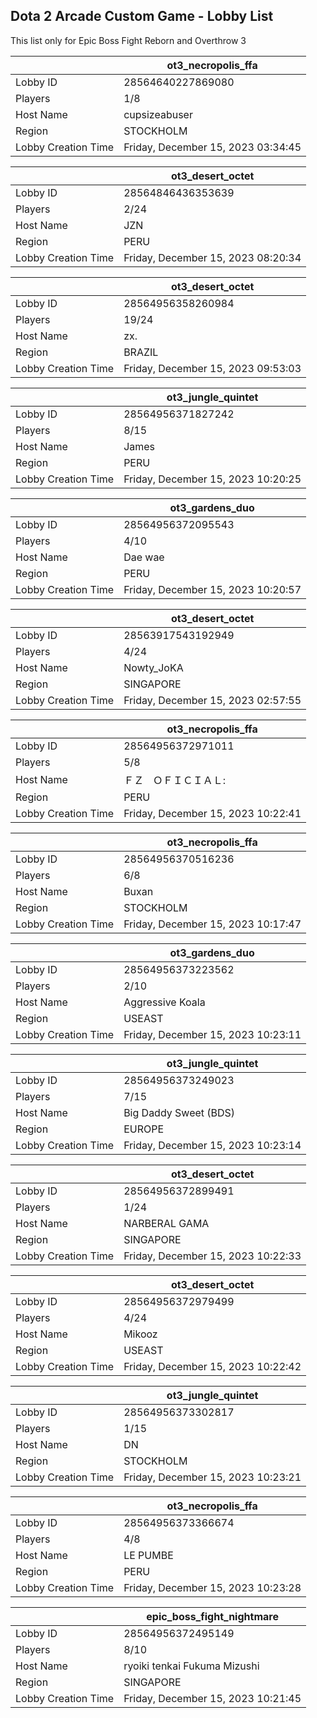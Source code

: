 ## Dota 2 Arcade Custom Game - Lobby List

This list only for Epic Boss Fight Reborn and Overthrow 3

|  | ot3_necropolis_ffa |
| ------ | ------ |
| Lobby ID | 28564640227869080 |
| Players | 1/8 |
| Host Name | cupsizeabuser |
| Region | STOCKHOLM |
| Lobby Creation Time | Friday, December 15, 2023 03:34:45 |


|  | ot3_desert_octet |
| ------ | ------ |
| Lobby ID | 28564846436353639 |
| Players | 2/24 |
| Host Name | JZN |
| Region | PERU |
| Lobby Creation Time | Friday, December 15, 2023 08:20:34 |


|  | ot3_desert_octet |
| ------ | ------ |
| Lobby ID | 28564956358260984 |
| Players | 19/24 |
| Host Name | zx. |
| Region | BRAZIL |
| Lobby Creation Time | Friday, December 15, 2023 09:53:03 |


|  | ot3_jungle_quintet |
| ------ | ------ |
| Lobby ID | 28564956371827242 |
| Players | 8/15 |
| Host Name | James |
| Region | PERU |
| Lobby Creation Time | Friday, December 15, 2023 10:20:25 |


|  | ot3_gardens_duo |
| ------ | ------ |
| Lobby ID | 28564956372095543 |
| Players | 4/10 |
| Host Name | Dae wae |
| Region | PERU |
| Lobby Creation Time | Friday, December 15, 2023 10:20:57 |


|  | ot3_desert_octet |
| ------ | ------ |
| Lobby ID | 28563917543192949 |
| Players | 4/24 |
| Host Name | Nowty_JoKA |
| Region | SINGAPORE |
| Lobby Creation Time | Friday, December 15, 2023 02:57:55 |


|  | ot3_necropolis_ffa |
| ------ | ------ |
| Lobby ID | 28564956372971011 |
| Players | 5/8 |
| Host Name | ＦＺㅤＯＦＩＣＩＡＬ: |
| Region | PERU |
| Lobby Creation Time | Friday, December 15, 2023 10:22:41 |


|  | ot3_necropolis_ffa |
| ------ | ------ |
| Lobby ID | 28564956370516236 |
| Players | 6/8 |
| Host Name | Buxan |
| Region | STOCKHOLM |
| Lobby Creation Time | Friday, December 15, 2023 10:17:47 |


|  | ot3_gardens_duo |
| ------ | ------ |
| Lobby ID | 28564956373223562 |
| Players | 2/10 |
| Host Name | Aggressive Koala |
| Region | USEAST |
| Lobby Creation Time | Friday, December 15, 2023 10:23:11 |


|  | ot3_jungle_quintet |
| ------ | ------ |
| Lobby ID | 28564956373249023 |
| Players | 7/15 |
| Host Name | Big Daddy Sweet (BDS) |
| Region | EUROPE |
| Lobby Creation Time | Friday, December 15, 2023 10:23:14 |


|  | ot3_desert_octet |
| ------ | ------ |
| Lobby ID | 28564956372899491 |
| Players | 1/24 |
| Host Name | NARBERAL GAMA |
| Region | SINGAPORE |
| Lobby Creation Time | Friday, December 15, 2023 10:22:33 |


|  | ot3_desert_octet |
| ------ | ------ |
| Lobby ID | 28564956372979499 |
| Players | 4/24 |
| Host Name | Mikooz |
| Region | USEAST |
| Lobby Creation Time | Friday, December 15, 2023 10:22:42 |


|  | ot3_jungle_quintet |
| ------ | ------ |
| Lobby ID | 28564956373302817 |
| Players | 1/15 |
| Host Name | DN |
| Region | STOCKHOLM |
| Lobby Creation Time | Friday, December 15, 2023 10:23:21 |


|  | ot3_necropolis_ffa |
| ------ | ------ |
| Lobby ID | 28564956373366674 |
| Players | 4/8 |
| Host Name | LE PUMBE |
| Region | PERU |
| Lobby Creation Time | Friday, December 15, 2023 10:23:28 |


|  | epic_boss_fight_nightmare |
| ------ | ------ |
| Lobby ID | 28564956372495149 |
| Players | 8/10 |
| Host Name | ryoiki tenkai Fukuma Mizushi |
| Region | SINGAPORE |
| Lobby Creation Time | Friday, December 15, 2023 10:21:45 |


